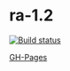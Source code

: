# ra-1.2

[![Build status](https://ci.appveyor.com/api/projects/status/qmreoatbyx6axwwo?svg=true)](https://ci.appveyor.com/project/i-hit/ra-1-2)

[GH-Pages](https://i-hit.github.io/ra-1.2/)
